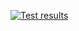 [![Test results](https://github.com/OUTOKA/tp-r504/actions/workflows/pytest.yml/badge.svg)](https://github.com/OUTOKA/tp-r504/actions)
